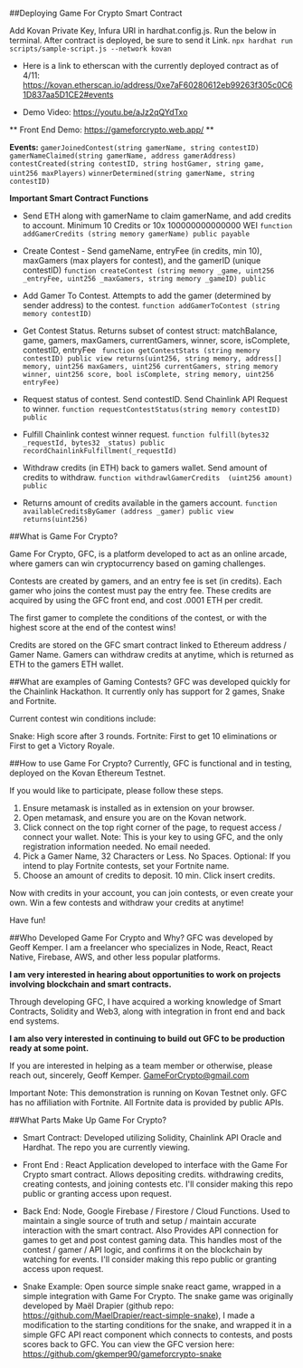 ##Deploying Game For Crypto Smart Contract

Add Kovan Private Key, Infura URI in hardhat.config.js. Run the below in terminal. After contract is deployed, be sure to send it Link.
```npx hardhat run scripts/sample-script.js --network kovan```

- Here is a link to etherscan with the currently deployed contract as of 4/11: 
https://kovan.etherscan.io/address/0xe7aF60280612eb99263f305c0C61D837aa5D1CE2#events

- Demo Video:
https://youtu.be/aJz2qQYdTxo

**
Front End Demo: https://gameforcrypto.web.app/
**

**Events:**
```gamerJoinedContest(string gamerName, string contestID)```
```gamerNameClaimed(string gamerName, address gamerAddress)```
```contestCreated(string contestID, string hostGamer, string game, uint256 maxPlayers)```
```winnerDetermined(string gamerName, string contestID)```

**Important Smart Contract Functions**

- Send ETH along with gamerName to claim gamerName, and add credits to account. Minimum 10 Credits or 10x 100000000000000 WEI
```function addGamerCredits (string memory gamerName) public payable```

- Create Contest - Send gameName, entryFee (in credits, min 10), maxGamers (max players for contest), and the gamerID (unique contestID)
```function createContest (string memory _game, uint256 _entryFee, uint256 _maxGamers, string memory _gameID) public```

- Add Gamer To Contest. Attempts to add the gamer (determined by sender address) to the contest.
```function addGamerToContest (string memory contestID)```

- Get Contest Status. Returns subset of contest struct: matchBalance, game, gamers, maxGamers, currentGamers, winner, score, isComplete, contestID, entryFee
``` function getContestStats (string memory contestID) public view returns(uint256, string memory, address[] memory, uint256 maxGamers, uint256 currentGamers, string memory winner, uint256 score, bool isComplete, string memory, uint256 entryFee)```

- Request status of contest. Send contestID. Send Chainlink API Request to winner.
```function requestContestStatus(string memory contestID) public```

- Fulfill Chainlink contest winner request.
```function fulfill(bytes32 _requestId, bytes32 _status) public recordChainlinkFulfillment(_requestId)```

- Withdraw credits (in ETH) back to gamers wallet. Send amount of credits to withdraw.
```function withdrawlGamerCredits  (uint256 amount) public```

- Returns amount of credits available in the gamers account.
```function availableCreditsByGamer (address _gamer) public view returns(uint256)```

##What is Game For Crypto?

Game For Crypto, GFC, is a platform developed to act as an online arcade, where gamers can win cryptocurrency based on gaming challenges.

Contests are created by gamers, and an entry fee is set (in credits). Each gamer who joins the contest must pay the entry fee. These credits are acquired by using the GFC front end, and cost .0001 ETH per credit.

The first gamer to complete the conditions of the contest, or with the highest score at the end of the contest wins!

Credits are stored on the GFC smart contract linked to Ethereum address / Gamer Name. Gamers can withdraw credits at anytime, which is returned as ETH to the gamers ETH wallet.

##What are examples of Gaming Contests?
GFC was developed quickly for the Chainlink Hackathon. It currently only has support for 2 games, Snake and Fortnite.

Current contest win conditions include:

Snake: High score after 3 rounds.
Fortnite: First to get 10 eliminations or First to get a Victory Royale.

##How to use Game For Crypto?
Currently, GFC is functional and in testing, deployed on the Kovan Ethereum Testnet.

If you would like to participate, please follow these steps.

1. Ensure metamask is installed as in extension on your browser.
2. Open metamask, and ensure you are on the Kovan network.
3. Click connect on the top right corner of the page, to request access / connect your wallet.
Note: This is your key to using GFC, and the only registration information needed. No email needed.
4. Pick a Gamer Name, 32 Characters or Less. No Spaces.
Optional: If you intend to play Fortnite contests, set your Fortnite name.
5. Choose an amount of credits to deposit. 10 min. Click insert credits.

Now with credits in your account, you can join contests, or even create your own. Win a few contests and withdraw your credits at anytime!

Have fun!

##Who Developed Game For Crypto and Why?
GFC was developed by Geoff Kemper. I am a freelancer who specializes in Node, React, React Native, Firebase, AWS, and other less popular platforms.

**I am very interested in hearing about opportunities to work on projects involving blockchain and smart contracts.**

Through developing GFC, I have acquired a working knowledge of Smart Contracts, Solidity and Web3, along with integration in front end and back end systems.

**I am also very interested in continuing to build out GFC to be production ready at some point.**

If you are interested in helping as a team member or otherwise, please reach out, sincerely, Geoff Kemper. GameForCrypto@gmail.com

Important Note: This demonstration is running on Kovan Testnet only. GFC has no affiliation with Fortnite. All Fortnite data is provided by public APIs.

##What Parts Make Up Game For Crypto?

- Smart Contract: Developed utilizing Solidity, Chainlink API Oracle and Hardhat. The repo you are currently viewing.

- Front End : React Application developed to interface with the Game For Crypto smart contract. Allows  depositing credits. withdrawing credits, creating contests, and joining contests etc. I'll consider making this repo public or granting access upon request.

- Back End: Node, Google Firebase / Firestore / Cloud Functions. Used to maintain a single source of truth and setup / maintain accurate interaction with the smart contract. Also Provides API connection for games to get and post contest gaming data. This handles most of the contest / gamer / API logic, and confirms it on the blockchain by watching for events. I'll consider making this repo public or granting access upon request.

- Snake Example: Open source simple snake react game, wrapped in a simple integration with Game For Crypto. The snake game was originally developed by Maël Drapier (github repo: https://github.com/MaelDrapier/react-simple-snake), I made a modification to the starting conditions for the snake, and wrapped it in a simple GFC API react component which connects to contests, and posts scores back to GFC. You can view the GFC version here: https://github.com/gkemper90/gameforcrypto-snake